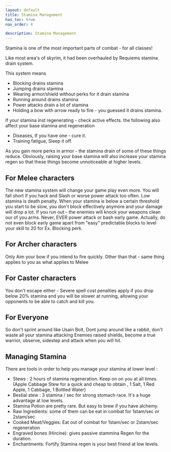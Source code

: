 ```yaml
---
layout: default
title: Stamina Management
has_toc: true
nav_order: 4

description: Stamina Management
---
```


Stamina is one of the most important parts of combat - for all classes!

Like most area's of skyrim, it had been overhauled by Requiems stamina drain system.

This system means
* Blocking drains stamina
* Jumping drains stamina
* Wearing armor/shield without perks for it drain stamina
* Running around drains stamina
* Power attacks drain a lot of stamina
* Holding a bow with arrow ready to fire - you guessed it drains stamina. 

If your stamina inst regenerating - check active effects. the following also affect your base stamina and regeneration
* Diseases, If you have one - cure it.
* Training fatigue, Sleep it off.

As you gain more perks in armor - the stamina drain of some of these things reduce. Obviously, raising your base stamina will also increase your stamina regen so that these things become unnoticeable at higher levels.

## For Melee characters  

The new stamina system will change your game play even more. You will fall short if you hack and Slash or worse power attack too often. Low stamina is death penalty. When your stamina is below a certain threshold you start to be slow, you don't block effectively anymore and your damage will drop a lot. If you run out - the enemies will knock your weapons clean our of you arms. Never, EVER power attack or bash early game. Actually, do not even block early game apart from "easy" predictable blocks to level your skill to 20 for Ex. Blocking perk.

## For Archer characters  

Only Aim your bow if you intend to fire quickly. Other than that - same thing applies to you as what applies to Melee

## For Caster characters

You don't escape either - Severe spell cost penalties apply if you drop below 20% stamina and you will be slower at running, allowing your opponents to be able to catch and kill you.

## For Everyone
So don't sprint around like Usain Bolt, Dont jump around like a rabbit, don't waste all your stamina attacking Enemies raised shields, become a true warrior, observe, sidestep and attack when you will hit.


## Managing Stamina

There are tools in order to help you manage your stamina at lower level :

* Stews : 2 hours of stamina regeneration. Keep on on you at all times. (Apple Cabbage Stew for a quick and cheap to obtain , 1 Salt, 1 Red Apple, 1 Cabbage, 1 Bottled Water)
* Bestial stew : 3 stamina / sec for strong stomach race. It's a huge advantage at low levels.
* Stamina Potion are pretty rare. But easy to brew if you have alchemy.
* Raw Ingredients: some of them can be eat in combat for 1stam/sec or 2stam/sec
* Cooked Meat/Veggies: Eat out of combat for 1stam/sec or 2stam/sec regeneration
* Engraved bones (Hircine): gives passive stammina Regen for the duration. 
* Enchantments: Fortify Stamina regen is your best friend at low levels.

